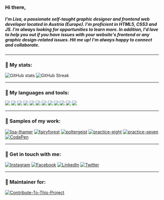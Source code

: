 ### Hi there,
##### I'm Lisa, a passionate self-taught graphic designer and frontend web developer located in Austria (Europe). I'm proficient in HTML5, CSS3 and JS. I'm always looking for opportunities to learn more. In addition, I'd love to help you out if you have issues with your website's frontend or any graphic design-related issues. Hit me up! I'm always happy to connect and collaborate.

---

### :rabbit2: My stats:
![GitHub stats](https://github-readme-stats-git-masterrstaa-rickstaa.vercel.app/api?username=CandidDeer&show_icons=true&title_color=ffe0b5&text_color=8e724d&icon_color=bd8a84&bg_color=000000&hide_border=true&include_all_commits=true)
![GitHub Streak](http://github-readme-streak-stats.herokuapp.com?user=CandidDeer&hide_border=true&date_format=j%20M%5B%20Y%5D&background=000000&stroke=000000&fire=bd8a84&currStreakNum=ffe0b5&sideNums=8e724d&sideLabels=8e724d&dates=bd8a84&ring=8e724d&currStreakLabel=ffe0b5)

<!---
[![Most used languages](https://github-readme-stats.vercel.app/api/top-langs/?username=CandidDeer&show_icons=true&title_color=ffe0b5&text_color=8e724d&icon_color=bd8a84&bg_color=000000&hide_border=true)](https://github.com/anuraghazra/github-readme-stats)
--->

---

### :rabbit2: My languages and tools:
<div>
<img src="https://img.shields.io/badge/-HTML5-000000?logo=HTML5&logoColor=8e724d&style=flat&labelColor=000000" />
<img src="https://img.shields.io/badge/-CSS3-000000?logo=CSS3&logoColor=8e724d&style=flat&labelColor=000000" />
<img src="https://img.shields.io/badge/-JavaScript-000000?logo=JavaScript&logoColor=8e724d&style=flat&labelColor=000000" />

<img src="https://img.shields.io/badge/-VS%20Code-000000?logo=Visual-Studio-Code&logoColor=8e724d&style=flat&labelColor=000000" />
<img src="https://img.shields.io/badge/-Sublime%20Text-000000?logo=Sublime-Text&logoColor=8e724d&style=flat&labelColor=000000" />

<img src="https://img.shields.io/badge/-Adobe%20Illustrator-000000?logo=Adobe-Illustrator&logoColor=8e724d&style=flat&labelColor=000000" />
<img src="https://img.shields.io/badge/-Adobe%20Photoshop-000000?logo=Adobe-Photoshop&logoColor=8e724d&style=flat&labelColor=000000" />
<img src="https://img.shields.io/badge/-Adobe%20InDesign-000000?logo=Adobe-Indesign&logoColor=8e724d&style=flat&labelColor=000000" />
<img src="https://img.shields.io/badge/-Adobe%20XD-000000?logo=Adobe-XD&logoColor=8e724d&style=flat&labelColor=000000" />
<img src="https://img.shields.io/badge/-Affinity%20Photo-000000?logo=Affinity-Photo&logoColor=8e724d&style=flat&labelColor=000000" />
<img src="https://img.shields.io/badge/-Affinity%20Designer-000000?logo=Affinity-Designer&logoColor=8e724d&style=flat&labelColor=000000" />
<img src="https://img.shields.io/badge/-Affinity%20Publisher-000000?logo=Affinity-Publisher&logoColor=8e724d&style=flat&labelColor=000000" />
</div>

---

### :rabbit2: Samples of my work:
[![lisa-thamer](https://img.shields.io/badge/-My%20portfolio-000000?logo=Bootstrap&logoColor=ffe0b5&style=flat&labelColor=000000)](https://ltdesign.work)
[![fairyforest](https://img.shields.io/badge/-Sample%20page-000000?logo=GitHub&logoColor=ffe0b5&style=flat&labelColor=000000)](https://candiddeer.github.io/fairyforest/)
[![poltergeist](https://img.shields.io/badge/-Sample%20page-000000?logo=GitHub&logoColor=ffe0b5&style=flat&labelColor=000000)](https://candiddeer.github.io/poltergeist/)
[![practice-eight](https://img.shields.io/badge/-Sample%20page-000000?logo=GitHub&logoColor=ffe0b5&style=flat&labelColor=000000)](https://candiddeer.github.io/practice-eight/)
[![practice-seven](https://img.shields.io/badge/-Sample%20page-000000?logo=GitHub&logoColor=ffe0b5&style=flat&labelColor=000000)](https://candiddeer.github.io/practice-seven/)
[![CodePen](https://img.shields.io/badge/-CodePen%20profile-000000?logo=CodePen&logoColor=ffe0b5&style=flat&labelColor=000000)](https://codepen.io/lisa-thamer)

---

### :rabbit2: Get in touch with me:
[![Instagram](https://img.shields.io/badge/-Instagram-000000?logo=Instagram&logoColor=8e724d&style=flat&labelColor=000000)](https://www.instagram.com/enelya1988/)
[![Facebook](https://img.shields.io/badge/-Facebook-000000?logo=Facebook&logoColor=8e724d&style=flat&labelColor=000000)](https://www.facebook.com/lisa.thamer.loves/)
[![LinkedIn](https://img.shields.io/badge/-LinkedIn-000000?logo=LinkedIn&logoColor=8e724d&style=flat&labelColor=000000)](https://www.linkedin.com/in/lisa-thamer)
[![Twitter](https://img.shields.io/badge/-Twitter-000000?logo=Twitter&logoColor=8e724d&style=flat&labelColor=000000)](https://twitter.com/CandidDeer)

---

### :rabbit2: Maintainer for:
[![Contribute-To-This-Project](https://img.shields.io/badge/-Contribute%20to%20this%20Project-000000?logo=GitHub&logoColor=ffe0b5&style=flat&labelColor=000000)](https://github.com/Syknapse/Contribute-To-This-Project)

<!---
Color scheme:
Black: #000000;
French bistre: #8e724d;
Navajo white: #ffe0b5;
Dark sienna: #350005;
Rosy brown: #bd8a84;
--->
